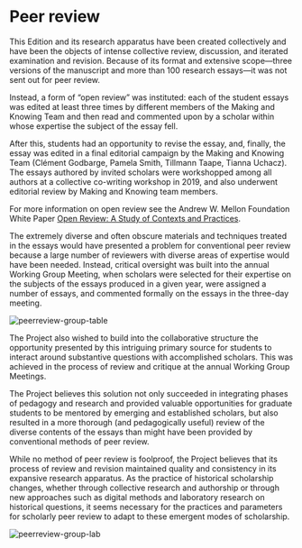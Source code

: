 # Peer review

This Edition and its research apparatus have been created collectively
and have been the objects of intense collective review, discussion, and
iterated examination and revision. Because of its format and extensive
scope—three versions of the manuscript and more than 100 research
essays—it was not sent out for peer review.

Instead, a form of “open review” was instituted: each of the student
essays was edited at least three times by different members of the
Making and Knowing Team and then read and commented upon by a scholar
within whose expertise the subject of the essay fell.

After this, students had an opportunity to revise the essay, and,
finally, the essay was edited in a final editorial campaign by the
Making and Knowing Team (Clément Godbarge, Pamela Smith, Tillmann Taape,
Tianna Uchacz). The essays authored by invited scholars were workshopped
among all authors at a collective co-writing workshop in 2019, and also
underwent editorial review by Making and Knowing team members.

For more information on open review see the Andrew W. Mellon Foundation White Paper [Open Review: A Study of Contexts and Practices](http://mcpress.media-commons.org/open-review/files/2012/06/MediaCommons_Open_Review_White_Paper_final.pdf>).




The extremely diverse and often obscure materials and techniques treated
in the essays would have presented a problem for conventional peer
review because a large number of reviewers with diverse areas of
expertise would have been needed. Instead, critical oversight was built
into the annual Working Group Meeting, when scholars were selected for
their expertise on the subjects of the essays produced in a given year,
were assigned a number of essays, and commented formally on the essays
in the three-day meeting.

![peerreview-group-table](https://raw.githubusercontent.com/cu-mkp/edition-webpages/master/images/peerreview-group-table.png)

The Project also wished to build into the collaborative structure the
opportunity presented by this intriguing primary source for students to
interact around substantive questions with accomplished scholars. This
was achieved in the process of review and critique at the annual Working
Group Meetings.

The Project believes this solution not only succeeded in integrating
phases of pedagogy and research and provided valuable opportunities for
graduate students to be mentored by emerging and established scholars,
but also resulted in a more thorough (and pedagogically useful) review
of the diverse contents of the essays than might have been provided by
conventional methods of peer review.

While no method of peer review is foolproof, the Project believes that
its process of review and revision maintained quality and consistency in
its expansive research apparatus. As the practice of historical
scholarship changes, whether through collective research and authorship
or through new approaches such as digital methods and laboratory
research on historical questions, it seems necessary for the practices
and parameters for scholarly peer review to adapt to these emergent
modes of scholarship.

![peerreview-group-lab](https://raw.githubusercontent.com/cu-mkp/edition-webpages/master/images/peerreview-group-lab.png)
